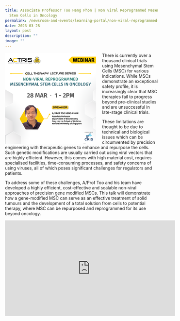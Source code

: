 ```yaml
---
title: Associate Professor Too Heng Phon | Non viral Reprogrammed Mesenchymal
  Stem Cells in Oncology
permalink: /newsroom-and-events/learning-portal/non-viral-reprogrammed-mesenchymal-stem-cells-in-oncology/
date: 2023-03-28
layout: post
description: ""
image: ""
---
```

<div style="margin-right: 20px; float: left;">
    <img src="/images/Learning%20Portal/2023/webinar_square-prof-too.png" style="width:300px">
</div>

There is currently over a thousand clinical trials using Mesenchymal Stem Cells (MSC) for various indications. While MSCs demonstrate an exceptional safety profile, it is increasingly clear that MSC therapies fail to progress beyond pre-clinical studies and are unsuccessful in late-stage clinical trials.

These limitations are thought to be due to technical and biological issues which can be circumvented by precision engineering with therapeutic genes to enhance and repurpose the cells. Such genetic modifications are usually carried out using viral vectors that are highly efficient. However, this comes with high material cost, requires specialised facilities, time-consuming processes, and safety concerns of using viruses, all of which poses significant challenges for regulators and patients.

To address some of these challenges,&nbsp;A/Prof Too and his team&nbsp;have developed a highly efficient, cost-effective and scalable non-viral approaches of precision gene modified MSCs. This talk will demonstrate how a gene-modified MSC can serve as an effective treatment of solid tumours and the development of a total solution from cells to potential therapy, where MSC can be repurposed and reprogrammed for its use beyond oncology.

<!--
<table>
	<tbody>
		<tr>
			<td style="width:35%">
				<img src="/images/Learning%20Portal/2023/webinar_square-prof-too.png">
			</td>
			<td style="width:65%">
				There is currently over a thousand clinical trials using Mesenchymal Stem Cells (MSC) for various indications. While MSCs demonstrate an exceptional safety profile, it is increasingly clear that MSC therapies fail to progress beyond pre-clinical studies and are unsuccessful in late-stage clinical trials.

These limitations are thought to be due to technical and biological issues which can be circumvented by precision engineering with therapeutic genes to enhance and repurpose the cells. Such genetic modifications are usually carried out using viral vectors that are highly efficient. However, this comes with high material cost, requires specialised facilities, time-consuming processes, and safety concerns of using viruses, all of which poses significant challenges for regulators and patients.

To address some of these challenges,&nbsp;A/Prof Too and his team&nbsp;have developed a highly efficient, cost-effective and scalable non-viral approaches of precision gene modified MSCs. This talk will demonstrate how a gene-modified MSC can serve as an effective treatment of solid tumours and the development of a total solution from cells to potential therapy, where MSC can be repurposed and reprogrammed for its use beyond oncology.
			</td>
		</tr>
	</tbody>
</table>
-->
<iframe allowfullscreen="" allow="accelerometer; autoplay; clipboard-write; encrypted-media; gyroscope; picture-in-picture; web-share" frameborder="0" title="YouTube video player" src="https://www.youtube.com/embed/5VZK6mbrhnc?si=1zw_mkkJqOXJ2dAL" height="315" width="560"></iframe>